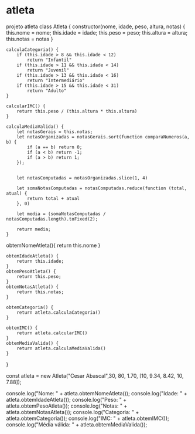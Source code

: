 # atleta
projeto atleta
class Atleta {
    constructor(nome, idade, peso, altura, notas) {
        this.nome = nome;
        this.idade = idade;
        this.peso = peso;
        this.altura = altura;
        this.notas = notas
    }

    calculaCategoria() {
        if (this.idade > 8 && this.idade < 12)
            return "Infantil"
        if (this.idade > 11 && this.idade < 14)
            return "Juvenil"
        if (this.idade > 13 && this.idade < 16)
            return "Intermediário"
        if (this.idade > 15 && this.idade < 31)
            return "Adulto"
    }

    calcularIMC() {
        return this.peso / (this.altura * this.altura)
    }

    calculaMediaValida() {
        let notasGerais = this.notas;
        let notasOrganizadas = notasGerais.sort(function comparaNumeros(a, b) {
            if (a == b) return 0;
            if (a < b) return -1;
            if (a > b) return 1;
        });


        let notasComputadas = notasOrganizadas.slice(1, 4)

        let somaNotasComputadas = notasComputadas.reduce(function (total, atual) {
            return total + atual
        }, 0)

        let media = (somaNotasComputadas / notasComputadas.length).toFixed(2);

        return media;
    }
obtemNomeAtleta(){
        return this.nome
    } 

    obtemIdadeAtleta() {
        return this.idade;
    } 
    obtemPesoAtleta() {
        return this.peso;
    } 
    obtemNotasAtleta() {
        return this.notas;
    } 

    obtemCategoria() {
        return atleta.calculaCategoria()
    } 

    obtemIMC() {
        return atleta.calcularIMC()
    } 
    obtemMediaValida() {
        return atleta.calculaMediaValida()
    }
}


const atleta = new Atleta("Cesar Abascal",30, 80, 1.70, [10, 9.34, 8.42, 10, 7.88]);


console.log("Nome: " + atleta.obtemNomeAtleta());
console.log("Idade: " + atleta.obtemIdadeAtleta());
console.log("Peso: " + atleta.obtemPesoAtleta());
console.log("Notas: " + atleta.obtemNotasAtleta());
console.log("Categoria: " + atleta.obtemCategoria());
console.log("IMC: " + atleta.obtemIMC());
console.log("Média válida: " + atleta.obtemMediaValida());
